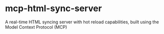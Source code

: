 # mcp-html-sync-server
A real-time HTML syncing server with hot reload capabilities, built using the Model Context Protocol (MCP)
